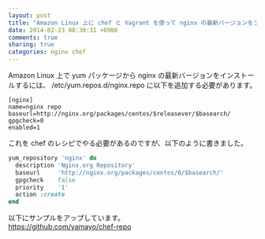 ```yaml
---
layout: post
title: "Amazon Linux 上に chef と Vagrant を使って nginx の最新バージョンをプロビジョニングする"
date: 2014-02-23 08:30:31 +0900
comments: true
sharing: true
categories: nginx chef
---
```


Amazon Linux 上で yum パッケージから nginx の最新バージョンをインストールするには、 /etc/yum.repos.d/nginx.repo に以下を追加する必要があります。

```
[nginx]
name=nginx repo
baseurl=http://nginx.org/packages/centos/$releasever/$basearch/
gpgcheck=0
enabled=1
```


これを chef のレシピでやる必要があるのですが、以下のように書きました。
``` ruby
yum_repository 'nginx' do
  description 'Nginx.org Repository'
  baseurl     'http://nginx.org/packages/centos/6/$basearch/'
  gpgcheck    false
  priority    '1'
  action :create
end
```

以下にサンプルをアップしています。<br>
https://github.com/yamayo/chef-repo
